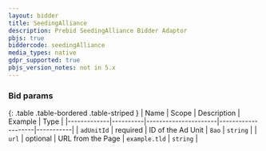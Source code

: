 ```yaml
---
layout: bidder
title: SeedingAlliance
description: Prebid SeedingAlliance Bidder Adaptor
pbjs: true
biddercode: seedingAlliance
media_types: native
gdpr_supported: true
pbjs_version_notes: not in 5.x
---
```


### Bid params

{: .table .table-bordered .table-striped }
| Name        | Scope    | Description          | Example            | Type      |
|-------------|----------|----------------------|--------------------|-----------|
| `adUnitId`  | required | ID of the Ad Unit    | `8ao`              | `string`  |
| `url`       | optional | URL from the Page    | `example.tld`      | `string`  |
